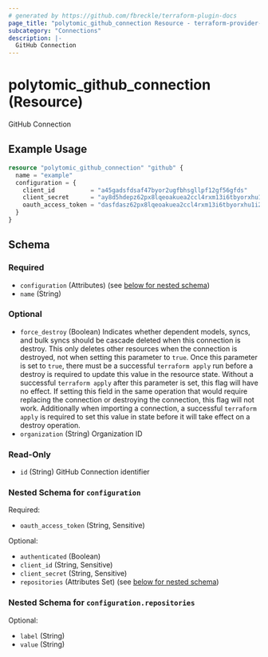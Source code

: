 ```yaml
---
# generated by https://github.com/fbreckle/terraform-plugin-docs
page_title: "polytomic_github_connection Resource - terraform-provider-polytomic"
subcategory: "Connections"
description: |-
  GitHub Connection
---
```


# polytomic_github_connection (Resource)

GitHub Connection

## Example Usage

```terraform
resource "polytomic_github_connection" "github" {
  name = "example"
  configuration = {
    client_id          = "a45gadsfdsaf47byor2ugfbhsgllpf12gf56gfds"
    client_secret      = "ay8d5hdepz62px8lqeoakuea2ccl4rxm13i6tbyorxhu1i20kc8ruvksmzxq"
    oauth_access_token = "dasfdasz62px8lqeoakuea2ccl4rxm13i6tbyorxhu1i20kc8ruvksmzxq"
  }
}
```

<!-- schema generated by tfplugindocs -->
## Schema

### Required

- `configuration` (Attributes) (see [below for nested schema](#nestedatt--configuration))
- `name` (String)

### Optional

- `force_destroy` (Boolean) Indicates whether dependent models, syncs, and bulk syncs should be cascade deleted when this connection is destroy. This only deletes other resources when the connection is destroyed, not when setting this parameter to `true`. Once this parameter is set to `true`, there must be a successful `terraform apply` run before a destroy is required to update this value in the resource state. Without a successful `terraform apply` after this parameter is set, this flag will have no effect. If setting this field in the same operation that would require replacing the connection or destroying the connection, this flag will not work. Additionally when importing a connection, a successful `terraform apply` is required to set this value in state before it will take effect on a destroy operation.
- `organization` (String) Organization ID

### Read-Only

- `id` (String) GitHub Connection identifier

<a id="nestedatt--configuration"></a>
### Nested Schema for `configuration`

Required:

- `oauth_access_token` (String, Sensitive)

Optional:

- `authenticated` (Boolean)
- `client_id` (String, Sensitive)
- `client_secret` (String, Sensitive)
- `repositories` (Attributes Set) (see [below for nested schema](#nestedatt--configuration--repositories))

<a id="nestedatt--configuration--repositories"></a>
### Nested Schema for `configuration.repositories`

Optional:

- `label` (String)
- `value` (String)


